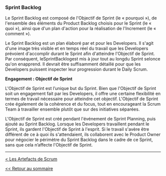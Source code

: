 ### Sprint Backlog

Le Sprint Backlog est composé de l'Objectif de Sprint (le « pourquoi »), de l'ensemble des éléments du Product Backlog choisis pour le Sprint (le « quoi »), ainsi que d'un plan d'action pour la réalisation de l'Increment (le « comment »).

Le Sprint Backlog est un plan élaboré par et pour les Developers. Il s'agit d'une image très visible et en temps réel du travail que les Developers prévoient d'accomplir durant le Sprint afin d'atteindre l'Objectif de Sprint. Par conséquent, leSprintBacklogest mis à jour tout au longdu Sprint selonce qu'on enapprend. Il devrait être suffisamment détaillé pour que les Developers puissent inspecter leur progression durant le Daily Scrum.

**Engagement : Objectif de Sprint**

L'Objectif de Sprint est l’unique but du Sprint. Bien que l'Objectif de Sprint soit un engagement fait par les Developers, il offre une certaine flexibilité en termes de travail nécessaire pour atteindre cet objectif. L'Objectif de Sprint crée également de la cohérence et du focus, tout en encourageant la Scrum Team à travailler ensemble plutôt que sur des initiatives séparées.

L'Objectif de Sprint est créé pendant l'événement de Sprint Planning, puis ajouté au Sprint Backlog. Lorsque les Developers travaillent pendant le Sprint, ils gardent l'Objectif de Sprint à l'esprit. Si le travail s'avère être différent de ce à quoi ils s'attendaient, ils collaborent avec le Product Owner pour négocier le périmètre du Sprint Backlog dans le cadre de ce Sprint, sans que cela n’affecte l'Objectif de Sprint.

---

[< Les Artefacts de Scrum](../les-artefacts-de-scrum.md)

[<< Retour au sommaire](../../LE-GUIDE-SCRUM.md)

